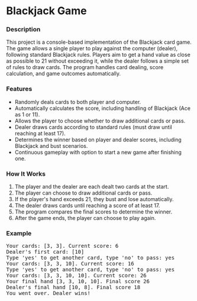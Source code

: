 # Blackjack Game

### Description
This project is a console-based implementation of the Blackjack card game. The game allows a single player to play against the computer (dealer), following standard Blackjack rules. Players aim to get a hand value as close as possible to 21 without exceeding it, while the dealer follows a simple set of rules to draw cards. The program handles card dealing, score calculation, and game outcomes automatically.

### Features
- Randomly deals cards to both player and computer.
- Automatically calculates the score, including handling of Blackjack (Ace as 1 or 11).
- Allows the player to choose whether to draw additional cards or pass.
- Dealer draws cards according to standard rules (must draw until reaching at least 17).
- Determines the winner based on player and dealer scores, including Blackjack and bust scenarios.
- Continuous gameplay with option to start a new game after finishing one.

### How It Works
1. The player and the dealer are each dealt two cards at the start.
2. The player can choose to draw additional cards or pass.
3. If the player's hand exceeds 21, they bust and lose automatically.
4. The dealer draws cards until reaching a score of at least 17.
5. The program compares the final scores to determine the winner.
6. After the game ends, the player can choose to play again.

### Example

<pre>Your cards: [3, 3]. Current score: 6
Dealer's first card: [10]
Type 'yes' to get another card, type 'no' to pass: yes
Your cards: [3, 3, 10]. Current score: 16
Type 'yes' to get another card, type 'no' to pass: yes
Your cards: [3, 3, 10, 10]. Current score: 26
Your final hand [3, 3, 10, 10]. Final score 26
Dealer's final hand [10, 8]. Final score 18
You went over. Dealer wins! </pre>
